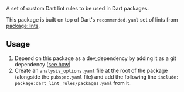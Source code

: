 A set of custom Dart lint rules to be used in Dart packages.

This package is built on top of Dart's `recommended.yaml` set of lints from [package:lints](https://pub.dev/packages/lints).

## Usage

1. Depend on this package as a dev_dependency by adding it as a git
   dependency ([see how](https://dart.dev/tools/pub/dependencies#git-packages))
2. Create an `analysis_options.yaml` file at the root of the package (alongside the `pubspec.yaml` file) and add the 
   following line `include: package:dart_lint_rules/packages.yaml` from it.
    
